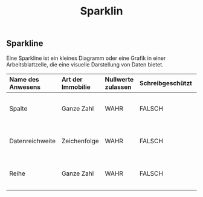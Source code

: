 ﻿---
title: Sparklin
second_title: Aspose.Cells Cloud Documen
type: docs
url: /de/specification/model/sparkline/
description: "Aspose.Cells Cloud-Modellspezifikation: Sparkline. Müheloses Bearbeiten von Excel und anderen Tabellenkalkulationsdokumenten mit Funktionen wie Öffnen, Generieren, Bearbeiten, Teilen, Zusammenführen, Vergleichen und Konvertieren"
kwords: Excel, Office, Tabellenkalkulation, Cloud REST API, Sparkline
weight: 50
---
## **Sparkline**

 Eine Sparkline ist ein kleines Diagramm oder eine Grafik in einer Arbeitsblattzelle, die eine visuelle Darstellung von Daten bietet.

| Name des Anwesens| Art der Immobilie| Nullwerte zulassen| Schreibgeschützt| Standardwert| Beschreibung|
|:- |:- |:- |:- |:- |:- |
| Spalte| Ganze Zahl| WAHR| FALSCH|| Ruft den Spaltenindex der Sparkline ab.|
| Datenreichweite| Zeichenfolge| WAHR| FALSCH|| Stellt den Datenbereich der Sparkline dar.|
| Reihe| Ganze Zahl| WAHR| FALSCH|| Ruft den Zeilenindex der Sparkline ab.|

